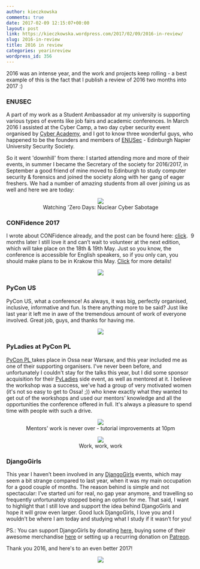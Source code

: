 ```yaml
---
author: kieczkowska
comments: true
date: 2017-02-09 12:15:07+00:00
layout: post
link: https://kieczkowska.wordpress.com/2017/02/09/2016-in-review/
slug: 2016-in-review
title: 2016 in review
categories: yearinreview
wordpress_id: 356
---
```


2016 was an intense year, and the work and projects keep rolling - a best example of this is the fact that I publish a review of 2016 two months into 2017 :) 


### ENUSEC

A part of my work as a Student Ambassador at my university is supporting various types of events like job fairs and academic conferences. In March 2016 I assisted at the Cyber Camp, a two day cyber security event organised by [Cyber Academy](http://thecyberacademy.org/), and I got to know three wonderful guys, who happened to be the founders and members of [ENUSec](https://enusec.org/) - Edinburgh Napier University Security Society.

So it went 'downhill' from there: I started attending more and more of their events, in summer I became the Secretary of the society for 2016/2017, in September a good friend of mine moved to Edinburgh to study computer security & forensics and joined the society along with her gang of eager freshers. We had a number of amazing students from all over joining us as well and here we are today:

<p align="center"><img src="https://kieczkowska.files.wordpress.com/2017/02/screen-shot-2017-02-09-at-11-30-34.png"><br> Watching 'Zero Days: Nuclear Cyber Sabotage</p>


### CONFidence 2017

I wrote about CONFidence already, and the post can be found here: [click](https://kieczkowska.works/events/2016/06/07/confidence-2016.html).  9 months later I still love it and can’t wait to volunteer at the next edition, which will take place on the 18th & 19th May. Just so you know, the conference is accessible for English speakers, so if you only can, you should make plans to be in Krakow this May. [Click](http://2017.confidence.org.pl/) for more details!


<p align="center"><img src="https://kieczkowska.files.wordpress.com/2016/06/13232994_987323088022325_1585517144814353948_n.jpg"></p>


### PyCon US

PyCon US, what a conference! As always, it was big, perfectly organised, inclusive, informative and fun. Is there anything more to be said? Just like last year it left me in awe of the tremendous amount of work of everyone involved. Great job, guys, and thanks for having me.

<p align="center"><img src="https://kieczkowska.files.wordpress.com/2017/02/img_6892.jpg"></p>


### PyLadies at PyCon PL 

[PyCon PL ](https://pl.pycon.org/2016/index_en.html)takes place in Ossa near Warsaw, and this year included me as one of their supporting organisers. I've never been before, and unfortunately I couldn't stay for the talks this year, but I did some sponsor acquisition for their [PyLadies](https://pl.pycon.org/pyladies/index_en.html) side event, as well as mentored at it. I believe the workshop was a success, we've had a group of very motivated women (it's not so easy to get to Ossa! ;)) who knew exactly what they wanted to get out of the workshops and used our mentors' knowledge and all the opportunities the conference offered in full. It's always a pleasure to spend time with people with such a drive.

<p align="center"><img src="https://kieczkowska.files.wordpress.com/2017/02/img_1513.jpg"><br> Mentors' work is never over - tutorial improvements at 10pm</p>

<p align="center"><img src="https://kieczkowska.files.wordpress.com/2017/02/img_1531.jpg"><br> Work, work, work</p>


### DjangoGirls

This year I haven’t been involved in any [DjangoGirls](https://djangogirls.org/) events, which may seem a bit strange compared to last year, when it was my main occupation for a good couple of months. The reason behind is simple and not spectacular: I’ve started uni for real, no gap year anymore, and travelling so frequently unfortunately stopped being an option for me. That said, I want to highlight that I still love and support the idea behind DjangoGirls and hope it will grow even larger. Good luck DjangoGirls, I love you and I wouldn’t be where I am today and studying what I study if it wasn’t for you!


PS.: You can support DjangoGirls by donating [here](https://djangogirls.org/donate/), buying some of their awesome merchandise [here](https://store.djangogirls.org/) or setting up a recurring donation on [Patreon](https://www.patreon.com/djangogirls).





Thank you 2016, and here's to an even better 2017!



<p align="center"><img src="https://kieczkowska.files.wordpress.com/2017/02/giphy.gif"></p>



